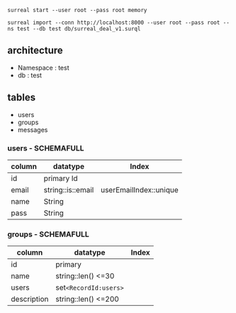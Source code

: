 `surreal start --user root --pass root memory`

`surreal import --conn http://localhost:8000 --user root --pass root --ns test --db test db/surreal_deal_v1.surql`

## architecture

- Namespace : test
- db : test

## tables

- users
- groups
- messages

### users - SCHEMAFULL

| column | datatype          | Index                  |
| ------ | ----------------- | ---------------------- |
| id     | primary Id        |                        |
| email  | string::is::email | userEmailIndex::unique |
| name   | String            |                        |
| pass   | String            |                        |

### groups - SCHEMAFULL

| column      | datatype              | Index |
| ----------- | --------------------- | ----- |
| id          | primary               |       |
| name        | string::len() <=30    |       |
| users       | set`<RecordId:users>` |       |
| description | string::len() <=200   |       |
